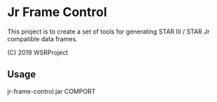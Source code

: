 # Jr Frame Control

This project is to create a set of tools for generating STAR III / STAR Jr compatible data frames.

(C) 2019 WSRProject

## Usage

jr-frame-control.jar COMPORT